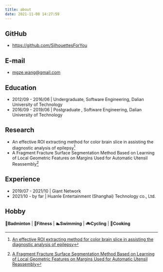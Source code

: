 ```yaml
---
title: about
date: 2021-11-08 14:27:59
---
```


## GitHub

* https://github.com/SilhouettesForYou


## E-mail

* mgze.wang@gmail.com


## Education

* 2012/09 - 2016/06 | Undergraduate, Software Engineering, Dalian University of Technology
* 2016/09 - 2019/06 | Postgraduate , Software Engineering, Dalian University of Technology

## Research

* An effective ROI extracting method for color brain slice in assisting the diagnostic analysis of epilepsy[^1]
* A Fragment Fracture Surface Segmentation Method Based on Learning of Local Geometric Features on Margins Used for Automatic Utensil Reassembly[^2]


## Experience

* 2019/07 - 2021/10 | Giant Network
* 2021/10 - by far | Huanle Entertainment (Shanghai) Technology co., Ltd.

## Hobby

**🏸Badminton** | **💪Fitness** | **🏊‍Swimming** | **🚲Cycling** | **🥘Cooking**

[^1]: [An effective ROI extracting method for color brain slice in assisting the diagnostic analysis of epilepsy](https://dl.acm.org/doi/10.1145/3340037.3340041)
[^2]:[A Fragment Fracture Surface Segmentation Method Based on Learning of Local Geometric Features on Margins Used for Automatic Utensil Reassembly](https://www.sciencedirect.com/science/article/abs/pii/S0010448520301561)

